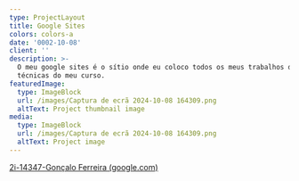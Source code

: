 ```yaml
---
type: ProjectLayout
title: Google Sites
colors: colors-a
date: '0002-10-08'
client: ''
description: >-
  O meu google sites é o sítio onde eu coloco todos os meus trabalhos de aréas
  técnicas do meu curso.
featuredImage:
  type: ImageBlock
  url: /images/Captura de ecrã 2024-10-08 164309.png
  altText: Project thumbnail image
media:
  type: ImageBlock
  url: /images/Captura de ecrã 2024-10-08 164309.png
  altText: Project image
---
```

[2i-14347-Gonçalo Ferreira (google.com)](https://sites.google.com/oficina.pt/2i-14347-goncalo-ferreira/p%C3%A1gina-inicial)

